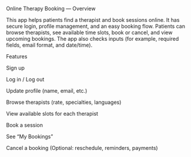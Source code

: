 Online Therapy Booking — Overview

This app helps patients find a therapist and book sessions online. It has secure login, profile management, and an easy booking flow. Patients can browse therapists, see available time slots, book or cancel, and view upcoming bookings. The app also checks inputs (for example, required fields, email format, and date/time).

Features

Sign up

Log in / Log out

Update profile (name, email, etc.)

Browse therapists (rate, specialties, languages)

View available slots for each therapist

Book a session

See “My Bookings”

Cancel a booking
(Optional: reschedule, reminders, payments)
